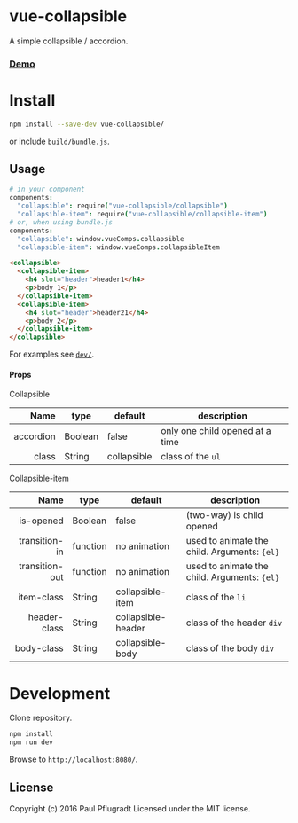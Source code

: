 # vue-collapsible

A simple collapsible / accordion.

### [Demo](https://vue-comps.github.io/vue-collapsible)

# Install

```sh
npm install --save-dev vue-collapsible/
```
or include `build/bundle.js`.

## Usage
```coffee
# in your component
components:
  "collapsible": require("vue-collapsible/collapsible")
  "collapsible-item": require("vue-collapsible/collapsible-item")
# or, when using bundle.js
components:
  "collapsible": window.vueComps.collapsible
  "collapsible-item": window.vueComps.collapsibleItem
```
```html
<collapsible>
  <collapsible-item>
    <h4 slot="header">header1</h4>
    <p>body 1</p>
  </collapsible-item>
  <collapsible-item>
    <h4 slot="header">header21</h4>
    <p>body 2</p>
  </collapsible-item>
</collapsible>
```
For examples see [`dev/`](https://github.com/vue-comps/vue-collapsible/tree/master/dev).

#### Props
Collapsible

| Name | type | default | description |
| ---:| --- | ---| --- |
| accordion | Boolean | false | only one child opened at a time |
| class | String | collapsible | class of the `ul`|

Collapsible-item

| Name | type | default | description |
| ---:| --- | ---| --- |
| is-opened | Boolean | false | (two-way) is child opened |
| transition-in | function | no animation | used to animate the child. Arguments: `{el}` |
| transition-out | function | no animation | used to animate the child. Arguments: `{el}` |
| item-class | String | collapsible-item | class of the `li`|
| header-class | String | collapsible-header | class of the header `div`|
| body-class | String | collapsible-body | class of the body `div`|

# Development
Clone repository.
```sh
npm install
npm run dev
```
Browse to `http://localhost:8080/`.

## License
Copyright (c) 2016 Paul Pflugradt
Licensed under the MIT license.
